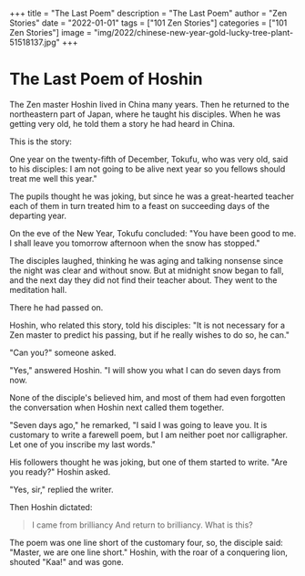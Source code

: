 +++
title = "The Last Poem"
description = "The Last Poem"
author = "Zen Stories"
date = "2022-01-01"
tags = ["101 Zen Stories"]
categories = ["101 Zen Stories"]
image =  "img/2022/chinese-new-year-gold-lucky-tree-plant-51518137.jpg"
+++

# The Last Poem of Hoshin

The Zen master Hoshin lived in China many years. Then he returned to the northeastern part of Japan, where he taught his disciples. When he was getting very old, he told them a story he had heard in China.

This is the story:

One year on the twenty-fifth of December, Tokufu, who was very old, said to his disciples: I am not going to be alive next year so you fellows should treat me well this year."

The pupils thought he was joking, but since he was a great-hearted teacher each of them in turn treated him to a feast on succeeding days of the departing year.

On the eve of the New Year, Tokufu concluded: "You have been good to me. I shall leave you tomorrow afternoon when the snow has stopped."

The disciples laughed, thinking he was aging and talking nonsense since the night was clear and without snow. But at midnight snow began to fall, and the next day they did not find their teacher about. They went to the meditation hall.

There he had passed on.

Hoshin, who related this story, told his disciples: "It is not necessary for a Zen master to predict his passing, but if he really wishes to do so, he can."

"Can you?" someone asked.

"Yes," answered Hoshin. "I will show you what I can do seven days from now.

None of the disciple's believed him, and most of them had even forgotten the conversation when Hoshin next called them together.

"Seven days ago," he remarked, "I said I was going to leave you. It is customary to write a farewell poem, but I am neither poet nor calligrapher. Let one of you inscribe my last words."

His followers thought he was joking, but one of them started to write. "Are you ready?" Hoshin asked.

"Yes, sir," replied the writer.

Then Hoshin dictated:

> I came from brilliancy
> And return to brilliancy.
> What is this?

The poem was one line short of the customary four, so, the disciple said: "Master, we are one line short." Hoshin, with the roar of a conquering lion, shouted "Kaa!" and was gone.
